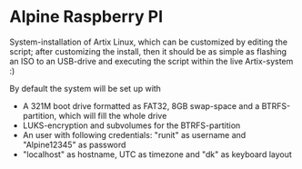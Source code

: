 # Alpine Raspberry PI

System-installation of Artix Linux, which can be customized by editing the script; 
after customizing the install, then it should be as simple as flashing an ISO to an USB-drive and executing the script within the live Artix-system :)

By default the system will be set up with
- A 321M boot drive formatted as FAT32, 8GB swap-space and a BTRFS-partition, which will fill the whole drive
- LUKS-encryption and subvolumes for the BTRFS-partition
- An user with following credentials: "runit" as username and "Alpine12345" as password
- "localhost" as hostname, UTC as timezone and "dk" as keyboard layout
